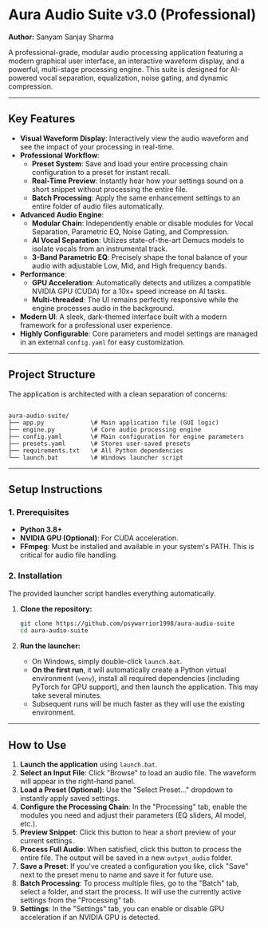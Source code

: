 # Aura Audio Suite v3.0 (Professional)

**Author:** Sanyam Sanjay Sharma

A professional-grade, modular audio processing application featuring a modern graphical user interface, an interactive waveform display, and a powerful, multi-stage processing engine. This suite is designed for AI-powered vocal separation, equalization, noise gating, and dynamic compression.



---

## Key Features

- **Visual Waveform Display**: Interactively view the audio waveform and see the impact of your processing in real-time.
- **Professional Workflow**:
    - **Preset System**: Save and load your entire processing chain configuration to a preset for instant recall.
    - **Real-Time Preview**: Instantly hear how your settings sound on a short snippet without processing the entire file.
    - **Batch Processing**: Apply the same enhancement settings to an entire folder of audio files automatically.
- **Advanced Audio Engine**:
    - **Modular Chain**: Independently enable or disable modules for Vocal Separation, Parametric EQ, Noise Gating, and Compression.
    - **AI Vocal Separation**: Utilizes state-of-the-art Demucs models to isolate vocals from an instrumental track.
    - **3-Band Parametric EQ**: Precisely shape the tonal balance of your audio with adjustable Low, Mid, and High frequency bands.
- **Performance**:
    - **GPU Acceleration**: Automatically detects and utilizes a compatible NVIDIA GPU (CUDA) for a 10x+ speed increase on AI tasks.
    - **Multi-threaded**: The UI remains perfectly responsive while the engine processes audio in the background.
- **Modern UI**: A sleek, dark-themed interface built with a modern framework for a professional user experience.
- **Highly Configurable**: Core parameters and model settings are managed in an external `config.yaml` for easy customization.

---

## Project Structure

The application is architected with a clean separation of concerns:

```

aura-audio-suite/
├── app.py             \# Main application file (GUI logic)
├── engine.py          \# Core audio processing engine
├── config.yaml        \# Main configuration for engine parameters
├── presets.yaml       \# Stores user-saved presets
├── requirements.txt   \# All Python dependencies
└── launch.bat         \# Windows launcher script

````

---

## Setup Instructions

### 1. Prerequisites
- **Python 3.8+**
- **NVIDIA GPU (Optional)**: For CUDA acceleration.
- **FFmpeg**: Must be installed and available in your system's PATH. This is critical for audio file handling.

### 2. Installation
The provided launcher script handles everything automatically.

1.  **Clone the repository:**
    ```bash
    git clone https://github.com/psywarrior1998/aura-audio-suite
    cd aura-audio-suite
    ```

2.  **Run the launcher:**
    - On Windows, simply double-click `launch.bat`.
    - **On the first run**, it will automatically create a Python virtual environment (`venv`), install all required dependencies (including PyTorch for GPU support), and then launch the application. This may take several minutes.
    - Subsequent runs will be much faster as they will use the existing environment.

---

## How to Use

1.  **Launch the application** using `launch.bat`.
2.  **Select an Input File**: Click "Browse" to load an audio file. The waveform will appear in the right-hand panel.
3.  **Load a Preset (Optional)**: Use the "Select Preset..." dropdown to instantly apply saved settings.
4.  **Configure the Processing Chain**: In the "Processing" tab, enable the modules you need and adjust their parameters (EQ sliders, AI model, etc.).
5.  **Preview Snippet**: Click this button to hear a short preview of your current settings.
6.  **Process Full Audio**: When satisfied, click this button to process the entire file. The output will be saved in a new `output_audio` folder.
7.  **Save a Preset**: If you've created a configuration you like, click "Save" next to the preset menu to name and save it for future use.
8.  **Batch Processing**: To process multiple files, go to the "Batch" tab, select a folder, and start the process. It will use the currently active settings from the "Processing" tab.
9.  **Settings**: In the "Settings" tab, you can enable or disable GPU acceleration if an NVIDIA GPU is detected.